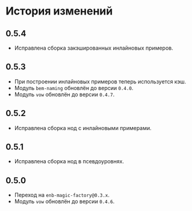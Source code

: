 История изменений
=================

0.5.4
-----

* Исправлена сборка закэшированных инлайновых примеров.

0.5.3
-----

* При построении инлайновых примеров теперь используется кэш.
* Модуль `bem-naming` обновлён до версии `0.4.0`.
* Модуль `vow` обновлён до версии `0.4.7`.

0.5.2
-----

* Исправлена сборка нод с инлайновыми примерами.

0.5.1
-----

* Исправлена сборка нод в псевдоуровнях.

0.5.0
-----

* Переход на `enb-magic-factory@0.3.x`.
* Модуль `vow` обновлён до версии `0.4.6`.
